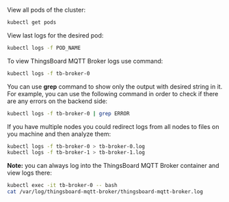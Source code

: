 View all pods of the cluster:

```bash
kubectl get pods
```

View last logs for the desired pod:
 
```bash
kubectl logs -f POD_NAME
```

To view ThingsBoard MQTT Broker logs use command:

```bash
kubectl logs -f tb-broker-0
```

You can use <b>grep</b> command to show only the output with desired string in it. 
For example, you can use the following command in order to check if there are any errors on the backend side:

```bash
kubectl logs -f tb-broker-0 | grep ERROR
```

If you have multiple nodes you could redirect logs from all nodes to files on you machine and then analyze them: 

```bash
kubectl logs -f tb-broker-0 > tb-broker-0.log
kubectl logs -f tb-broker-1 > tb-broker-1.log
```

**Note:** you can always log into the ThingsBoard MQTT Broker container and view logs there:

```bash
kubectl exec -it tb-broker-0 -- bash
cat /var/log/thingsboard-mqtt-broker/thingsboard-mqtt-broker.log
```
